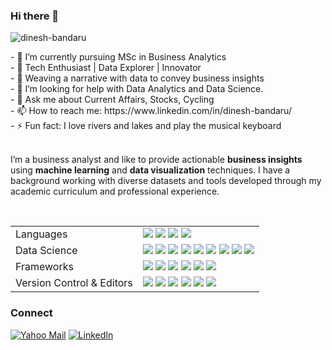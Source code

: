 
### Hi there 👋
<p align="left"> <img src="https://komarev.com/ghpvc/?username=dinesh-bandaru&label=Profile%20views&color=0e75b6&style=flat" alt="dinesh-bandaru" /> </p>
- 🔭 I’m currently pursuing MSc in Business Analytics <br>
- 🌱 Tech Enthusiast | Data Explorer | Innovator  <br>
- 👯 Weaving a narrative with data to convey business insights <br>
- 🤔 I’m looking for help with Data Analytics and Data Science. <br>
- 💬 Ask me about Current Affairs, Stocks, Cycling <br>
- 📫 How to reach me: https://www.linkedin.com/in/dinesh-bandaru/ <br>
- ⚡ Fun fact: I love rivers and lakes and play the musical keyboard <br>

<br>

I’m a business analyst and like to provide actionable **business insights** using **machine learning** and **data visualization** techniques. I have a background working with diverse datasets and tools developed through my academic curriculum and professional experience. 


<br>

<table>
  <tr>
    <td valign="middle">
      <span>Languages</span>
    </td>
    <td valign="middle">
      <div float="left">
        <img src="https://img.shields.io/badge/Python-%233776AB.svg?&style=flat-square&logo=python&logoColor=white"/>
        <img src="https://img.shields.io/badge/R-%23276DC3.svg?&style=flat-square&logo=r&logoColor=white"/>
        <img src="https://img.shields.io/badge/SQL%20Server-%23CC2927.svg?&style=flat-square&logo=microsoft-sql-server&logoColor=white"/>
        <img src="https://img.shields.io/badge/Oracle-%23F80000.svg?&style=flat-square&logo=oracle&logoColor=white"/>
      </div>
    </td>
  </tr>
  <tr>
    <td valign="middle">
      <span>Data Science</span>
    </td>
    <td valign="middle">
      <div float="left">
        <img src="https://img.shields.io/badge/PyTorch-%23EE4C2C.svg?&style=flat-square&logo=pytorch&logoColor=white"/>
        <img src="https://img.shields.io/badge/Tensorflow-%23FF6F00.svg?&style=flat-square&logo=tensorflow&logoColor=white"/>
        <img src="https://img.shields.io/badge/Keras-%23D00000.svg?&style=flat-square&logo=keras&logoColor=white"/>
        <img src="https://img.shields.io/badge/ScikitLearn-%23F7931E.svg?&style=flat-square&logo=scikitlearn&logoColor=white"/>
        <img src="https://img.shields.io/badge/Numpy-%23013243.svg?&style=flat-square&logo=numpy&logoColor=white"/>
        <img src="https://img.shields.io/badge/Scipy-%238CAAE6.svg?&style=flat-square&logo=scipy&logoColor=white"/>
        <img src="https://img.shields.io/badge/Pandas-%23150458.svg?&style=flat-square&logo=pandas&logoColor=white"/>
        <img src="https://img.shields.io/badge/Tidyverse-%23276DC3.svg?&style=flat-square&logo=r&logoColor=white"/>
        <img src="https://img.shields.io/badge/Gurobi-%23666666.svg?&style=flat-square&logo=gurobi&logoColor=white"/>
      </div>
    </td>
  </tr>
  
<tr>
    <td valign="middle">
      <span>Frameworks</span>
    </td>
    <td valign="middle">
      <div float="left">
        <img src=https://img.shields.io/badge/Power%20BI-%2300B2A9.svg?&style=flat-square&logo=power-bi&logoColor=white/>
        <img src="https://img.shields.io/badge/SSIS-%23018FFF.svg?&style=flat-square&logo=microsoft-sql-server&logoColor=white"/>
        <img src="https://img.shields.io/badge/Salesforce-%2300A1E0.svg?&style=flat-square&logo=salesforce&logoColor=white"/>
        <img src="https://img.shields.io/badge/Teradata-%23F37440.svg?&style=flat-square&logo=teradata&logoColor=white"/>
        <img src=https://img.shields.io/badge/Apache%20Airflow-%2318ACF1.svg?&style=flat-square&logo=apache-airflow&logoColor=white/>
        <img src="https://img.shields.io/badge/Hadoop-%23FF652F.svg?&style=flat-square&logo=hadoop&logoColor=white"/>
      </div>
    </td>
  </tr>

  <tr>
    <td valign="middle">
      <span>Version Control & Editors</span>
    </td>
    <td valign="middle">
      <div float="left">
        <img src="https://img.shields.io/badge/git-%23F05033.svg?style=flat-square&logo=git&logoColor=white"/>
        <img src="https://img.shields.io/badge/markdown-%23000000.svg?style=flat-square&logo=markdown&logoColor=white&labelColor=blue"/>
        <img src="https://img.shields.io/badge/github-%23121011.svg?style=flat-square&logo=github&logoColor=white"/>
        <img src="https://img.shields.io/badge/Anaconda-%2342B029.svg?&style=flat-square&logo=anaconda&logoColor=white"/>
        <img src="https://img.shields.io/badge/sublime_text-%23575757.svg?style=flat-square&logo=sublime-text&logoColor=important"/>
        <img src="https://img.shields.io/badge/visual_studio_code-%23575757.svg?style=flat-square&logo=visual-studio-code&color=blue&labelColor=blue"/>
      </div>
    </td>
  </tr>
  
</table>


### Connect

<a href="mailto:b.dinesh99@yahoo.co.in">![Yahoo Mail](https://img.shields.io/badge/Yahoo%20Mail-410093?style=for-the-badge&logo=yahoo&logoColor=white)</a>
<a href="https://www.linkedin.com/in/dinesh-bandaru/">![LinkedIn](https://img.shields.io/badge/linkedin-%230077B5.svg?style=for-the-badge&logo=linkedin&logoColor=white)

